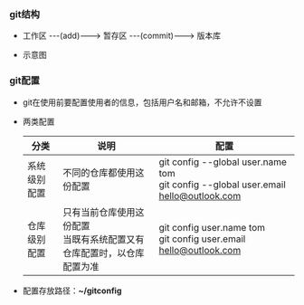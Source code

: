 ### git结构

* 工作区 ---(add)---> 暂存区 ---(commit)---> 版本库

* 示意图

  

### git配置

* git在使用前要配置使用者的信息，包括用户名和邮箱，不允许不设置

* 两类配置

  | 分类         | 说明                                                         | 配置                                                         |
  | ------------ | ------------------------------------------------------------ | ------------------------------------------------------------ |
  | 系统级别配置 | 不同的仓库都使用这份配置                                     | git config --global user.name tom<br />git config --global user.email hello@outlook.com |
  | 仓库级别配置 | 只有当前仓库使用这份配置<br />当既有系统配置又有仓库配置时，以仓库配置为准 | git config user.name tom<br />git config user.email hello@outlook.com |

* 配置存放路径：**~/gitconfig**